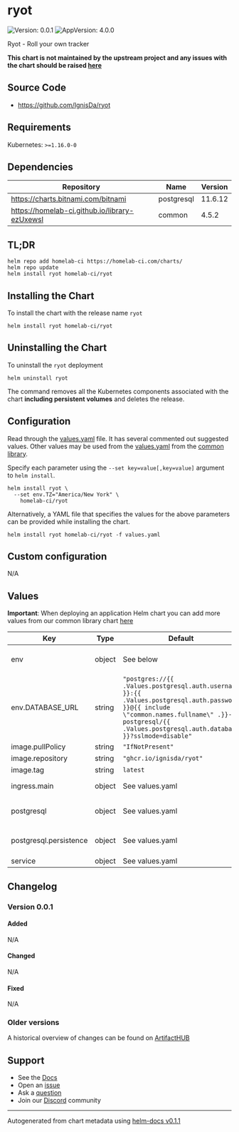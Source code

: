 # ryot

![Version: 0.0.1](https://img.shields.io/badge/Version-9.1.3-informational?style=flat-square) ![AppVersion: 4.0.0](https://img.shields.io/badge/AppVersion-1.8.0-informational?style=flat-square)

Ryot - Roll your own tracker

**This chart is not maintained by the upstream project and any issues with the chart should be raised [here](https://github.com/homelab-ci/charts/issues/new/choose)**

## Source Code

* <https://github.com/IgnisDa/ryot>

## Requirements

Kubernetes: `>=1.16.0-0`

## Dependencies

| Repository                            | Name | Version |
|---------------------------------------|------|---------|
| https://charts.bitnami.com/bitnami    | postgresql | 11.6.12 |
| https://homelab-ci.github.io/library-ezUxewsl | common | 4.5.2 |

## TL;DR

```console
helm repo add homelab-ci https://homelab-ci.com/charts/
helm repo update
helm install ryot homelab-ci/ryot
```

## Installing the Chart

To install the chart with the release name `ryot`

```console
helm install ryot homelab-ci/ryot
```

## Uninstalling the Chart

To uninstall the `ryot` deployment

```console
helm uninstall ryot
```

The command removes all the Kubernetes components associated with the chart **including persistent volumes** and deletes the release.

## Configuration

Read through the [values.yaml](./values.yaml) file. It has several commented out suggested values.
Other values may be used from the [values.yaml](https://github.com/homelab-ci/library-charts/tree/main/charts/stable/common/values.yaml) from the [common library](https://github.com/homelab-ci/library-charts/tree/main/charts/stable/common).

Specify each parameter using the `--set key=value[,key=value]` argument to `helm install`.

```console
helm install ryot \
  --set env.TZ="America/New York" \
    homelab-ci/ryot
```

Alternatively, a YAML file that specifies the values for the above parameters can be provided while installing the chart.

```console
helm install ryot homelab-ci/ryot -f values.yaml
```

## Custom configuration
N/A

## Values

**Important**: When deploying an application Helm chart you can add more values from our common library chart [here](https://github.com/homelab-ci/library-charts/tree/main/charts/stable/common)

| Key                    | Type | Default                                                                                                                                                                                                 | Description |
|------------------------|------|---------------------------------------------------------------------------------------------------------------------------------------------------------------------------------------------------------|-------------|
| env                    | object | See below                                                                                                                                                                                               | See the following files for additional environment variables: https://ignisda.github.io/ryot/configuration.html |
| env.DATABASE_URL       | string | `"postgres://{{ .Values.postgresql.auth.username }}:{{ .Values.postgresql.auth.password }}@{{ include \"common.names.fullname\" .}}-postgresql/{{ .Values.postgresql.auth.database }}?sslmode=disable"` | Postgresql connection parameters. See [lib/pq](https://pkg.go.dev/github.com/lib/pq#hdr-Connection_String_Parameters) for more details. |
| image.pullPolicy       | string | `"IfNotPresent"`                                                                                                                                                                                        | image pull policy |
| image.repository       | string | `"ghcr.io/ignisda/ryot"`                                                                                                                                                                                | image repository |
| image.tag              | string | `latest`                                                                                                                                                                                                | image tag |
| ingress.main           | object | See values.yaml                                                                                                                                                                                         | Enable and configure ingress settings for the chart under this key. |
| postgresql             | object | See values.yaml                                                                                                                                                                                         | Enable and configure postgresql database subchart under this key.    For more options see [postgresql chart documentation](https://github.com/bitnami/charts/tree/master/bitnami/postgresql) |
| postgresql.persistence | object | See values.yaml                                                                                                                                                                                         | Enable and configure postgresql database subchart under this key.    For more options see [postgresql chart documentation](https://github.com/bitnami/charts/tree/master/bitnami/postgresql) |
| service                | object | See values.yaml                                                                                                                                                                                         | Configures service settings for the chart. |

## Changelog

### Version 0.0.1

#### Added

N/A

#### Changed

N/A

#### Fixed

N/A

### Older versions

A historical overview of changes can be found on [ArtifactHUB](https://artifacthub.io/packages/helm/homelab-ci/ryot?modal=changelog)

## Support

- See the [Docs](https://docs.homelab-ci.com/our-helm-charts/getting-started/)
- Open an [issue](https://github.com/homelab-ci/charts/issues/new/choose)
- Ask a [question](https://github.com/homelab-ci/organization/discussions)
- Join our [Discord](https://discord.gg/sTMX7Vh) community

----------------------------------------------
Autogenerated from chart metadata using [helm-docs v0.1.1](https://github.com/homelab-ci/helm-docs/releases/v0.1.1)

